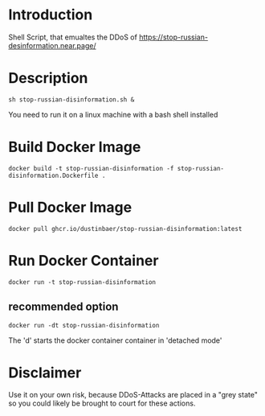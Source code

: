 # Introduction

Shell Script, that emualtes the DDoS of https://stop-russian-desinformation.near.page/

# Description 

```
sh stop-russian-disinformation.sh &
```

You need to run it on a linux machine with a bash shell installed

# Build Docker Image

```
docker build -t stop-russian-disinformation -f stop-russian-disinformation.Dockerfile .
```
# Pull Docker Image

```
docker pull ghcr.io/dustinbaer/stop-russian-disinformation:latest
```

# Run Docker Container

```
docker run -t stop-russian-disinformation
```

## recommended option
```
docker run -dt stop-russian-disinformation
```

The 'd' starts the docker container container in 'detached mode'

# Disclaimer 

Use it on your own risk, because DDoS-Attacks are placed 
in a "grey state" so you could likely be brought to court for these actions.
